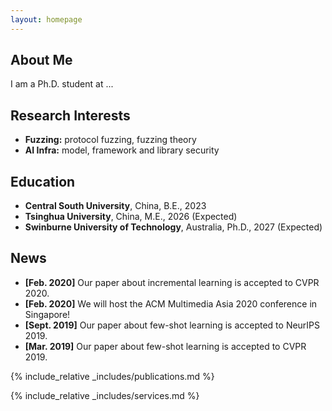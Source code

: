 ```yaml
---
layout: homepage
---
```


## About Me

I am a Ph.D. student at ...

## Research Interests

- **Fuzzing:** protocol fuzzing, fuzzing theory
- **AI Infra:**  model, framework and library security

## Education

- **Central South University**, China, B.E., 2023
- **Tsinghua University**, China, M.E., 2026 (Expected)
- **Swinburne University of Technology**, Australia, Ph.D., 2027 (Expected)

## News

- **[Feb. 2020]** Our paper about incremental learning is accepted to CVPR 2020.
- **[Feb. 2020]** We will host the ACM Multimedia Asia 2020 conference in Singapore!
- **[Sept. 2019]** Our paper about few-shot learning is accepted to NeurIPS 2019.
- **[Mar. 2019]** Our paper about few-shot learning is accepted to CVPR 2019.

{% include_relative _includes/publications.md %}

{% include_relative _includes/services.md %}
